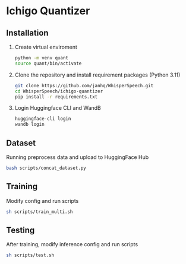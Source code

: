 # Ichigo Quantizer 

## Installation
1. Create virtual enviroment
   ```bash
   python -m venv quant
   source quant/bin/activate
   ```
2. Clone the repository and install requirement packages (Python 3.11)
   ```bash
   git clone https://github.com/janhq/WhisperSpeech.git
   cd WhisperSpeech/ichigo-quantizer
   pip install -r requirements.txt
   ```
3. Login Huggingface CLI and WandB
   ```bash
   huggingface-cli login
   wandb login
   ```
## Dataset
Running preprocess data and upload to HuggingFace Hub
```bash
bash scripts/concat_dataset.py
```
## Training
Modify config and run scripts
```bash
sh scripts/train_multi.sh
```

## Testing
After training, modify inference config and run scripts
```bash
sh scripts/test.sh
```